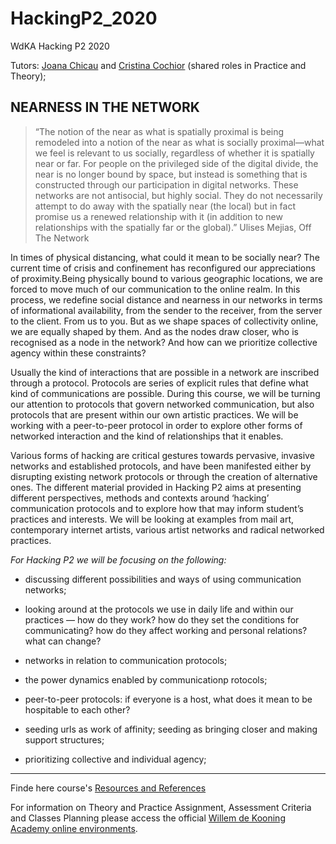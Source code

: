 # HackingP2_2020
WdKA Hacking P2 2020

Tutors: [Joana Chicau](http://www.joanachicau.com) and [Cristina Cochior](http://randomiser.info/) (shared roles in Practice and Theory);


## NEARNESS IN THE NETWORK

> “The notion of the near as what is spatially proximal is being remodeled into a notion of the near as what is socially proximal—what we feel is relevant to us socially, regardless of whether it is spatially near or far. For people on the privileged side of the digital divide, the near is no longer bound by space, but instead is something that is constructed through our participation in digital networks. These networks are not antisocial, but highly social. They do not necessarily attempt to do away with the spatially near (the local) but in fact promise us a renewed relationship with it (in addition to new relationships with the spatially far or the global).” Ulises Mejias, Off The Network
 

In times of physical distancing, what could it mean to be socially near? The current time of crisis and confinement has reconfigured our appreciations of proximity.Being physically bound to various geographic locations, we are forced to move much of our communication to the online realm. In this process, we redefine social distance and nearness in our networks in terms of informational availability, from the sender to the receiver, from the server to the client. From us to you. But as we shape spaces of collectivity online, we are equally shaped by them. And as the nodes draw closer, who is recognised as a node in the network? And how can we prioritize collective agency within these constraints? 
 

Usually the kind of interactions that are possible in a network are inscribed through a protocol. Protocols are series of explicit rules that define what kind of communications are possible. During this course, we will be turning our attention to protocols that govern networked communication, but also protocols that are present within our own artistic practices. We will be working with a peer-to-peer protocol in order to explore other forms of networked interaction and the kind of relationships that it enables.
 

Various forms of hacking are critical gestures towards pervasive, invasive networks and established protocols, and have been manifested either by disrupting existing network protocols or through the creation of alternative ones. The different material provided in Hacking P2 aims at presenting different perspectives, methods and contexts around ‘hacking’ communication protocols and to explore how that may inform student’s practices and interests. We will be looking at examples from mail art, contemporary internet artists, various artist networks and radical networked practices. 
 

*For Hacking P2 we will be focusing on the following:*

* discussing different possibilities and ways of using communication networks;

* looking around at the protocols we use in daily life and within our practices — how do they work? how do they set the conditions for communicating? how do they affect working and personal relations? what can change?

* networks in relation to communication protocols;

* the power dynamics enabled by communicationp rotocols;

* peer-to-peer protocols: if everyone is a host, what does it mean to be hospitable to each other?

* seeding urls as work of affinity; seeding as bringing closer and making support structures;

* prioritizing collective and individual agency;


- - - 

Finde here course's [Resources and References]()

For information on Theory and Practice Assignment, Assessment Criteria and Classes Planning please access the official [Willem de Kooning Academy online environments](https://www.wdka.nl/).
